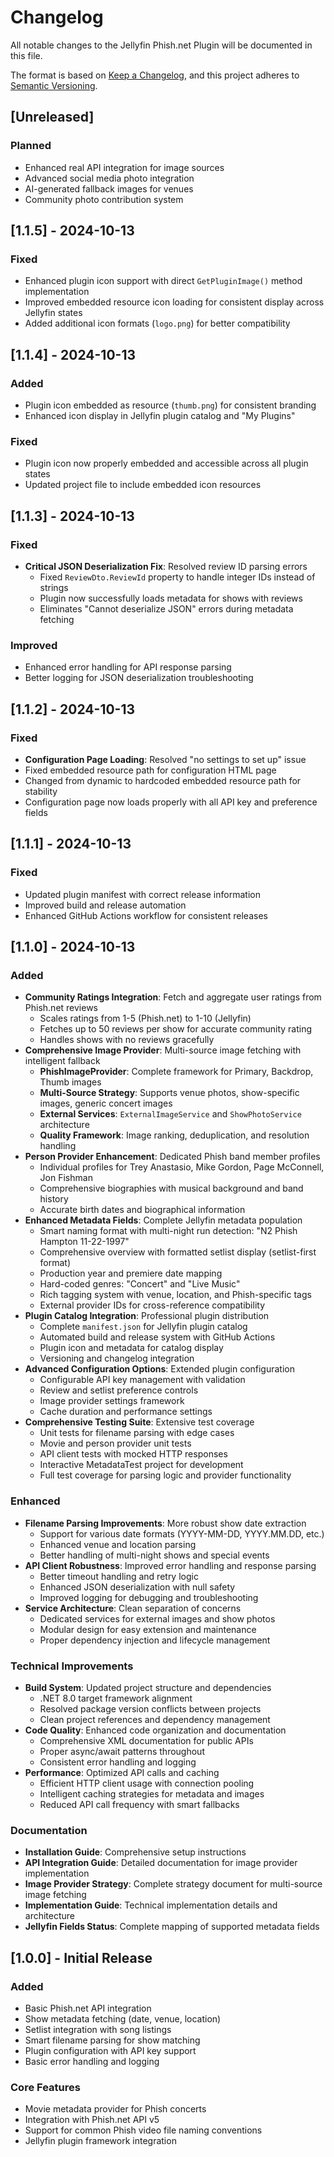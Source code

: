 # Changelog

All notable changes to the Jellyfin Phish.net Plugin will be documented in this file.

The format is based on [Keep a Changelog](https://keepachangelog.com/en/1.0.0/),
and this project adheres to [Semantic Versioning](https://semver.org/spec/v2.0.0.html).

## [Unreleased]

### Planned
- Enhanced real API integration for image sources
- Advanced social media photo integration
- AI-generated fallback images for venues
- Community photo contribution system

## [1.1.5] - 2024-10-13

### Fixed
- Enhanced plugin icon support with direct `GetPluginImage()` method implementation
- Improved embedded resource icon loading for consistent display across Jellyfin states
- Added additional icon formats (`logo.png`) for better compatibility

## [1.1.4] - 2024-10-13

### Added
- Plugin icon embedded as resource (`thumb.png`) for consistent branding
- Enhanced icon display in Jellyfin plugin catalog and "My Plugins"

### Fixed
- Plugin icon now properly embedded and accessible across all plugin states
- Updated project file to include embedded icon resources

## [1.1.3] - 2024-10-13

### Fixed
- **Critical JSON Deserialization Fix**: Resolved review ID parsing errors
  - Fixed `ReviewDto.ReviewId` property to handle integer IDs instead of strings
  - Plugin now successfully loads metadata for shows with reviews
  - Eliminates "Cannot deserialize JSON" errors during metadata fetching

### Improved
- Enhanced error handling for API response parsing
- Better logging for JSON deserialization troubleshooting

## [1.1.2] - 2024-10-13

### Fixed
- **Configuration Page Loading**: Resolved "no settings to set up" issue
- Fixed embedded resource path for configuration HTML page
- Changed from dynamic to hardcoded embedded resource path for stability
- Configuration page now loads properly with all API key and preference fields

## [1.1.1] - 2024-10-13

### Fixed
- Updated plugin manifest with correct release information
- Improved build and release automation
- Enhanced GitHub Actions workflow for consistent releases

## [1.1.0] - 2024-10-13

### Added
- **Community Ratings Integration**: Fetch and aggregate user ratings from Phish.net reviews
  - Scales ratings from 1-5 (Phish.net) to 1-10 (Jellyfin) 
  - Fetches up to 50 reviews per show for accurate community rating
  - Handles shows with no reviews gracefully
- **Comprehensive Image Provider**: Multi-source image fetching with intelligent fallback
  - **PhishImageProvider**: Complete framework for Primary, Backdrop, Thumb images
  - **Multi-Source Strategy**: Supports venue photos, show-specific images, generic concert images
  - **External Services**: `ExternalImageService` and `ShowPhotoService` architecture
  - **Quality Framework**: Image ranking, deduplication, and resolution handling
- **Person Provider Enhancement**: Dedicated Phish band member profiles
  - Individual profiles for Trey Anastasio, Mike Gordon, Page McConnell, Jon Fishman
  - Comprehensive biographies with musical background and band history
  - Accurate birth dates and biographical information
- **Enhanced Metadata Fields**: Complete Jellyfin metadata population
  - Smart naming format with multi-night run detection: "N2 Phish Hampton 11-22-1997"
  - Comprehensive overview with formatted setlist display (setlist-first format)
  - Production year and premiere date mapping
  - Hard-coded genres: "Concert" and "Live Music"
  - Rich tagging system with venue, location, and Phish-specific tags
  - External provider IDs for cross-reference compatibility
- **Plugin Catalog Integration**: Professional plugin distribution
  - Complete `manifest.json` for Jellyfin plugin catalog
  - Automated build and release system with GitHub Actions
  - Plugin icon and metadata for catalog display
  - Versioning and changelog integration
- **Advanced Configuration Options**: Extended plugin configuration
  - Configurable API key management with validation
  - Review and setlist preference controls
  - Image provider settings framework
  - Cache duration and performance settings
- **Comprehensive Testing Suite**: Extensive test coverage
  - Unit tests for filename parsing with edge cases
  - Movie and person provider unit tests
  - API client tests with mocked HTTP responses
  - Interactive MetadataTest project for development
  - Full test coverage for parsing logic and provider functionality

### Enhanced
- **Filename Parsing Improvements**: More robust show date extraction
  - Support for various date formats (YYYY-MM-DD, YYYY.MM.DD, etc.)
  - Enhanced venue and location parsing
  - Better handling of multi-night shows and special events
- **API Client Robustness**: Improved error handling and response parsing
  - Better timeout handling and retry logic
  - Enhanced JSON deserialization with null safety
  - Improved logging for debugging and troubleshooting
- **Service Architecture**: Clean separation of concerns
  - Dedicated services for external images and show photos
  - Modular design for easy extension and maintenance
  - Proper dependency injection and lifecycle management

### Technical Improvements
- **Build System**: Updated project structure and dependencies
  - .NET 8.0 target framework alignment
  - Resolved package version conflicts between projects
  - Clean project references and dependency management
- **Code Quality**: Enhanced code organization and documentation
  - Comprehensive XML documentation for public APIs
  - Proper async/await patterns throughout
  - Consistent error handling and logging
- **Performance**: Optimized API calls and caching
  - Efficient HTTP client usage with connection pooling
  - Intelligent caching strategies for metadata and images
  - Reduced API call frequency with smart fallbacks

### Documentation
- **Installation Guide**: Comprehensive setup instructions
- **API Integration Guide**: Detailed documentation for image provider implementation
- **Image Provider Strategy**: Complete strategy document for multi-source image fetching
- **Implementation Guide**: Technical implementation details and architecture
- **Jellyfin Fields Status**: Complete mapping of supported metadata fields

## [1.0.0] - Initial Release

### Added
- Basic Phish.net API integration
- Show metadata fetching (date, venue, location)
- Setlist integration with song listings
- Smart filename parsing for show matching
- Plugin configuration with API key support
- Basic error handling and logging

### Core Features
- Movie metadata provider for Phish concerts
- Integration with Phish.net API v5
- Support for common Phish video file naming conventions
- Jellyfin plugin framework integration